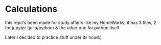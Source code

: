 # Calculations
this repo's been made for study affairs like my HomeWorks,
it has 3 files, 2 for jupyter (julia/python) & the other one for python itself

Later I decided to practice stuff under its hood:)

